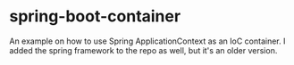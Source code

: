 # spring-boot-container

An example on how to use Spring ApplicationContext as an IoC container.  I added the spring framework to the repo as well, but it's an older version.
